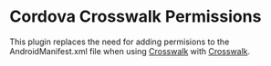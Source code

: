 Cordova Crosswalk Permissions
==================================

This plugin replaces the need for adding permisions to the AndroidManifest.xml
file when using [Crosswalk](http://crosswalk-project.org) with [Crosswalk](http://cordova.apache.org/).
